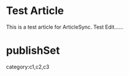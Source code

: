 # Test Article
This is a test article for ArticleSync.
Test Edit......

# publishSet
category:c1,c2,c3